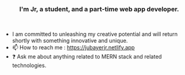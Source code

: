 ### <div align="center">I'm Jr, a student, and a part-time web app developer.</div> 
<br/>  
 
  
- I am committed to unleashing my creative potential and will return shortly with something innovative and unique.
- 📫 How to reach me : https://jubayerjr.netlify.app
- ❓ Ask me about anything related to MERN stack and related technologies.

<!---
jubayerjr203/jubayerjr203 কi special ক reওpositoনry জbecause its `REAME.md` (হthisহহ file) appears on your GitHub prমofile.
You canক হclick the Prevহiew link to take aজক loজokক at yourজ
--->


  

<br/>  
<br/>  
